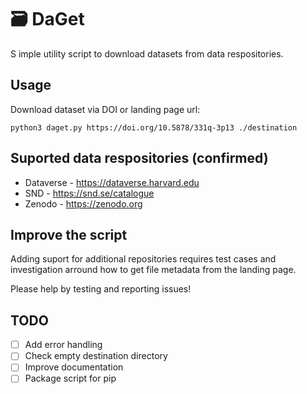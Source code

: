# 🗃️ DaGet

S imple utility script to download datasets from data respositories.

## Usage

Download dataset via DOI or landing page url:

`python3 daget.py https://doi.org/10.5878/331q-3p13 ./destination`

## Suported data respositories (confirmed)
* Dataverse - https://dataverse.harvard.edu
* SND - https://snd.se/catalogue
* Zenodo - https://zenodo.org


## Improve the script

Adding suport for additional repositories requires test cases and investigation arround how to get file metadata from the landing page.

Please help by testing and reporting issues!

## TODO

- [ ] Add error handling
- [ ] Check empty destination directory
- [ ] Improve documentation
- [ ] Package script for pip